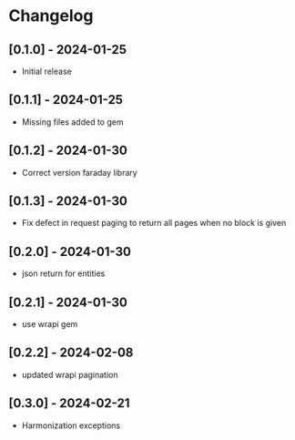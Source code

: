 # Changelog

## [0.1.0] - 2024-01-25

- Initial release

## [0.1.1] - 2024-01-25

- Missing files added to gem

## [0.1.2] - 2024-01-30

- Correct version faraday library

## [0.1.3] - 2024-01-30

- Fix defect in request paging to return all pages when no block is given

## [0.2.0] - 2024-01-30

- json return for entities

## [0.2.1] - 2024-01-30

- use wrapi gem

## [0.2.2] - 2024-02-08

- updated wrapi pagination

## [0.3.0] - 2024-02-21

- Harmonization exceptions
